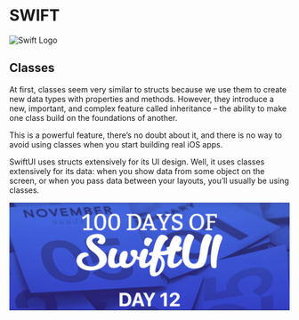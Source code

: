# SWIFT

![Swift Logo](https://cdn-icons-png.flaticon.com/256/919/919833.png)

## Classes

At first, classes seem very similar to structs because we use them to create new data types with properties and methods. However, they introduce a new, important, and complex feature called inheritance – the ability to make one class build on the foundations of another.

This is a powerful feature, there’s no doubt about it, and there is no way to avoid using classes when you start building real iOS apps. 

SwiftUI uses structs extensively for its UI design. Well, it uses classes extensively for its data: when you show data from some object on the screen, or when you pass data between your layouts, you’ll usually be using classes.

![Page 1](swift-12.png)
